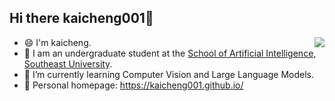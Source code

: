  <h2>Hi there kaicheng001👋</h2>
<img align="right" src="https://github-readme-stats.vercel.app/api?username=kaicheng001&show_icons=true&icon_color=CE1D2D&text_color=718096&bg_color=ffffff&hide_title=true" />

- 😄 I'm kaicheng.
- 🏫 I am an undergraduate student at the [School of Artificial Intelligence, Southeast University](https://ai.seu.edu.cn/).
- 🔭 I’m currently learning Computer Vision and Large Language Models.
- 📖 Personal homepage: https://kaicheng001.github.io/
